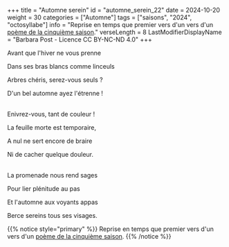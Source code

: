 +++
title = "Automne  serein"
id = "automne_serein_22"
date = 2024-10-20
weight = 30
categories = ["Automne"]
tags = ["saisons", "2024", "octosyllabe"]
info = "Reprise en temps que premier vers d'un vers d'un [poème de la cinquième saison](../5_cinquieme_saison/myriades)."
verseLength = 8
LastModifierDisplayName = "Barbara Post - Licence CC BY-NC-ND 4.0"
+++

Avant que l'hiver ne vous prenne

Dans ses bras blancs comme linceuls

Arbres chéris, serez-vous seuls ?

D'un bel automne ayez l'étrenne !

 \
Enivrez-vous, tant de couleur !

La feuille morte est temporaire,

A nul ne sert encore de braire

Ni de cacher quelque douleur.

 \
La promenade nous rend sages

Pour lier plénitude au pas

Et l'automne aux voyants appas

Berce sereins tous ses visages.

{{% notice style="primary" %}}
Reprise en temps que premier vers d'un vers d'un [poème de la cinquième saison](../5_cinquieme_saison/myriades).
{{% /notice %}}
